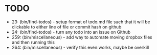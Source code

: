 # TODO

* 23: (bin/find-todos) - setup format of todo.md file such that it will be clickable to either line of file or commit hash on github
* 24: (bin/find-todos) - turn any todo into an issue on Github
* 259: (bin/miscellaneous) - add way to automate moving dropbox files and then running this
* 264: (bin/miscellaneous) - verify this even works, maybe be overkill
